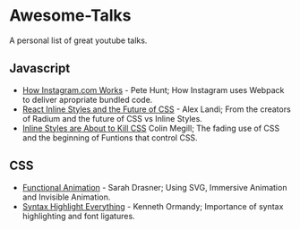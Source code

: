 # Awesome-Talks
A personal list of great youtube talks.

## Javascript
* [How Instagram.com Works](https://youtu.be/VkTCL6Nqm6Y) - Pete Hunt; How Instagram uses Webpack to deliver apropriate bundled code.
* [React Inline Styles and the Future of CSS](http://youtu.be/k3OF4A30jSQ) - Alex Landi; From the creators of Radium and the future of CSS vs Inline Styles.
* [Inline Styles are About to Kill CSS](http://youtu.be/NoaxsCi13yQ) Colin Megill; The fading use of CSS and the beginning of Funtions that control CSS.


## CSS
* [Functional Animation](http://youtu.be/HaD5z2KqcGk) - Sarah Drasner; Using SVG, Immersive Animation and Invisible Animation.
* [Syntax Highlight Everything](http://youtu.be/ulilqtlRzqc) - Kenneth Ormandy; Importance of syntax highlighting and font ligatures.

